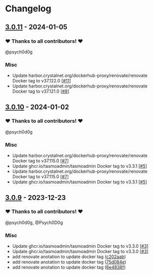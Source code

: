 # Changelog

## [3.0.11](https://github.com/CrystalNET-org/helm-tasmo-admin/releases/tag/3.0.11) - 2024-01-05

### ❤️ Thanks to all contributors! ❤️

@psych0d0g

### Misc

- Update harbor.crystalnet.org/dockerhub-proxy/renovate/renovate Docker tag to v37.122.0 [[#11](https://github.com/CrystalNET-org/helm-tasmo-admin/pull/11)]
- Update harbor.crystalnet.org/dockerhub-proxy/renovate/renovate Docker tag to v37.121.0 [[#8](https://github.com/CrystalNET-org/helm-tasmo-admin/pull/8)]

## [3.0.10](https://github.com/CrystalNET-org/helm-tasmo-admin/releases/tag/3.0.10) - 2024-01-02

### ❤️ Thanks to all contributors! ❤️

@psych0d0g

### Misc

- Update harbor.crystalnet.org/dockerhub-proxy/renovate/renovate Docker tag to v37.115.0 [[#7](https://github.com/CrystalNET-org/helm-tasmo-admin/pull/7)]
- Update ghcr.io/tasmoadmin/tasmoadmin Docker tag to v3.3.1 [[#5](https://github.com/CrystalNET-org/helm-tasmo-admin/pull/5)]
- Update harbor.crystalnet.org/dockerhub-proxy/renovate/renovate Docker tag to v37.115.0 [[#7](https://github.com/CrystalNET-org/helm-tasmo-admin/pull/7)]
- Update ghcr.io/tasmoadmin/tasmoadmin Docker tag to v3.3.1 [[#5](https://github.com/CrystalNET-org/helm-tasmo-admin/pull/5)]

## [3.0.9](https://github.com/CrystalNET-org/helm-tasmo-admin/releases/tag/3.0.9) - 2023-12-23

### ❤️ Thanks to all contributors! ❤️

@psych0d0g, @Psych0D0g

### Misc

- Update ghcr.io/tasmoadmin/tasmoadmin Docker tag to v3.3.0 [[#3](https://github.com/CrystalNET-org/helm-tasmo-admin/pull/3)]
- Update ghcr.io/tasmoadmin/tasmoadmin Docker tag to v3.3.0 [[#3](https://github.com/CrystalNET-org/helm-tasmo-admin/pull/3)]
- add renovate anotation to update docker tag ([c202aab](https://github.com/CrystalNET-org/helm-tasmo-admin/commit/c202aaba8450b56b5ee3e467f64bce0ae8841529))
- add renovate anotation to update docker tag ([75d084e](https://github.com/CrystalNET-org/helm-tasmo-admin/commit/75d084e9c502d1d37020d65ea56518697f167ceb))
- add renovate anotation to update docker tag ([6e4838f](https://github.com/CrystalNET-org/helm-tasmo-admin/commit/6e4838feffce908d74ab019407d0c769e4238870))
